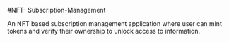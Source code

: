 #NFT- Subscription-Management

An NFT based subscription management application where user can mint tokens and 
verify their ownership to unlock access to information.

